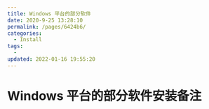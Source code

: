 ```yaml
---
title: Windows 平台的部分软件
date: 2020-9-25 13:28:10
permalink: /pages/6424b6/
categories:
  - Install
tags:
  -
updated: 2022-01-16 19:55:20
---
```


# Windows 平台的部分软件安装备注
